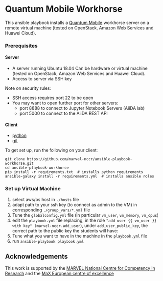# Quantum Mobile Workhorse

This ansible playbook installs a 
[Quantum Mobile](https://github.com/marvel-nccr/quantum-mobile)
workhorse server on a remote virtual machine (tested on OpenStack, Amazon Web Services and Huawei Cloud).

### Prerequisites

#### Server
- A server running Ubuntu 18.04 
  Can be hardware or virtual machine (tested on OpenStack, Amazon Web Services and Huawei Cloud).
- Access to server via SSH key

Note on security rules:
- SSH access requires port 22 to be open
- You may want to open further port for other servers:
  - port 8888 to connect to Jupyter Notebook Servers (AiiDA lab)
  - port 5000 to connect to the AiiDA REST API

#### Client
- [python](https://www.python.org/)
- [git](https://git-scm.com)

To get set up, run the following on your client:
```
git clone https://github.com/marvel-nccr/ansible-playbook-workhorse.git
cd ansible-playbook-workhorse
pip install -r requirements.txt  # installs python requirements
ansible-galaxy install -r requirements.yml  # installs ansible roles
```

### Set up Virtual Machine

1. select aws/os host in `./hosts` file
1. adapt path to your ssh key (to connect as admin to the VM)
   in corresponding `./group_vars/*.yml` file
1. Tune the `globalconfig.yml` file (in particular `vm_user`, `vm_memory`, `vm_cpus`)
1. edit the `playbook.yml` file replacing, in the role `"add user {{ vm_user }} with key" (marvel-nccr.add_user`),
   under `add_user_public_key`, the correct path to the public key the students will have: 
1. Tune what you want to have in the machine in the `playbook.yml` file
1. run `ansible-playbook playbook.yml`

## Acknowledgements

This work is supported by the [MARVEL National Centre for Competency in
Research](http://nccr-marvel.ch) and the [MaX European centre of
excellence](http://www.max-centre.eu/)
